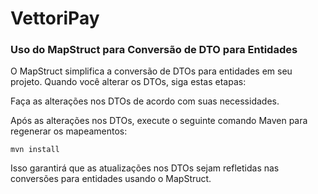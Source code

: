 # VettoriPay

### Uso do MapStruct para Conversão de DTO para Entidades
O MapStruct simplifica a conversão de DTOs para entidades em seu projeto. Quando você alterar os DTOs, siga estas etapas:

Faça as alterações nos DTOs de acordo com suas necessidades.

Após as alterações nos DTOs, execute o seguinte comando Maven para regenerar os mapeamentos:

`mvn install`

Isso garantirá que as atualizações nos DTOs sejam refletidas nas conversões para entidades usando o MapStruct.
